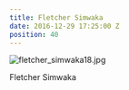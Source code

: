 ```yaml
---
title: Fletcher Simwaka
date: 2016-12-29 17:25:00 Z
position: 40
---
```


![fletcher_simwaka18.jpg](/uploads/fletcher_simwaka18.jpg)

Fletcher Simwaka